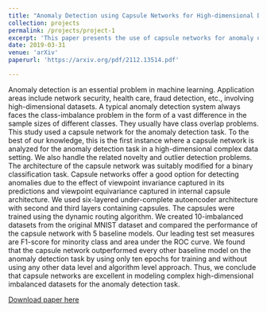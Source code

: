 ```yaml
---
title: "Anomaly Detection using Capsule Networks for High-dimensional Datasets"
collection: projects
permalink: /projects/project-1
excerpt: 'This paper presents the use of capsule networks for anomaly detection.'
date: 2019-03-31
venue: 'arXiv'
paperurl: 'https://arxiv.org/pdf/2112.13514.pdf'

---
```

Anomaly detection is an essential problem in machine learning. Application areas include network security, health care, fraud detection, etc., involving high-dimensional datasets. A typical anomaly detection system always faces the class-imbalance problem in the form of a vast difference in the sample sizes of different classes. They usually have class overlap problems. This study used a capsule network for the anomaly detection task. To the best of our knowledge, this is the first instance where a capsule network is analyzed for the anomaly detection task in a high-dimensional complex data setting. We also handle the related novelty and outlier detection problems. The architecture of the capsule network was suitably modified for a binary classification task. Capsule networks offer a good option for detecting anomalies due to the effect of viewpoint invariance captured in its predictions and viewpoint equivariance captured in internal capsule architecture. We used six-layered under-complete autoencoder architecture with second and third layers containing capsules. The capsules were trained using the dynamic routing algorithm. We created 10-imbalanced datasets from the original MNIST dataset and compared the performance of the capsule network with 5 baseline models. Our leading test set measures are F1-score for minority class and area under the ROC curve. We found that the capsule network outperformed every other baseline model on the anomaly detection task by using only ten epochs for training and without using any other data level and algorithm level approach. Thus, we conclude that capsule networks are excellent in modeling complex high-dimensional imbalanced datasets for the anomaly detection task.

[Download paper here]('https://arxiv.org/pdf/2112.13514.pdf')
